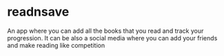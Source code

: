 # readnsave
An app where you can add all the books that you read and track your progression. It can be also a social media where you can add your friends and make reading like competition
